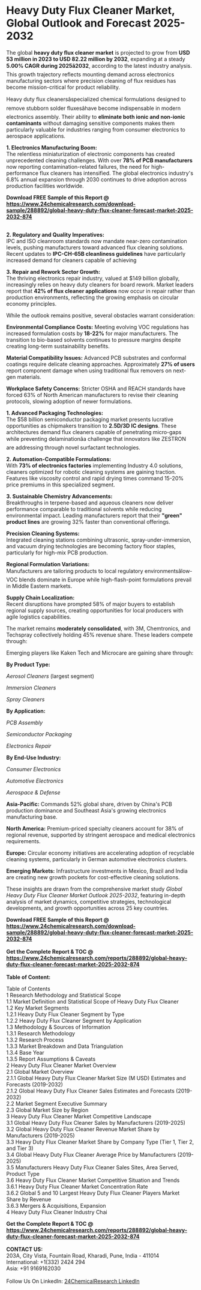 <h1>Heavy Duty Flux Cleaner Market, Global Outlook and Forecast 2025-2032</h1><p>The global <strong>heavy duty flux cleaner market</strong> is projected to grow from <strong>USD 53 million in 2023 to USD 82.22 million by 2032</strong>, expanding at a steady <strong>5.00% CAGR during 2025â2032</strong>, according to the latest industry analysis. This growth trajectory reflects mounting demand across electronics manufacturing sectors where precision cleaning of flux residues has become mission-critical for product reliability.</p><p>Heavy duty flux cleanersâspecialized chemical formulations designed to remove stubborn solder fluxesâhave become indispensable in modern electronics assembly. Their ability to <strong>eliminate both ionic and non-ionic contaminants</strong> without damaging sensitive components makes them particularly valuable for industries ranging from consumer electronics to aerospace applications.</p><p><strong>1. Electronics Manufacturing Boom:</strong><br>
The relentless miniaturization of electronic components has created unprecedented cleaning challenges. With over <strong>78% of PCB manufacturers</strong> now reporting contamination-related failures, the need for high-performance flux cleaners has intensified. The global electronics industry's 6.8% annual expansion through 2030 continues to drive adoption across production facilities worldwide.</p><div><b>Download FREE Sample of this Report @ 
            <a href="https://www.24chemicalresearch.com/download-sample/288892/global-heavy-duty-flux-cleaner-forecast-market-2025-2032-874">
            https://www.24chemicalresearch.com/download-sample/288892/global-heavy-duty-flux-cleaner-forecast-market-2025-2032-874</a></b></div><br><p><strong>2. Regulatory and Quality Imperatives:</strong><br>
IPC and ISO cleanroom standards now mandate near-zero contamination levels, pushing manufacturers toward advanced flux cleaning solutions. Recent updates to <strong>IPC-CH-65B cleanliness guidelines</strong> have particularly increased demand for cleaners capable of achieving 

</p><p><strong>3. Repair and Rework Sector Growth:</strong><br>
The thriving electronics repair industry, valued at $149 billion globally, increasingly relies on heavy duty cleaners for board rework. Market leaders report that <strong>42% of flux cleaner applications</strong> now occur in repair rather than production environments, reflecting the growing emphasis on circular economy principles.</p><p>While the outlook remains positive, several obstacles warrant consideration:</p><p><strong>Environmental Compliance Costs:</strong> Meeting evolving VOC regulations has increased formulation costs by <strong>18-22%</strong> for major manufacturers. The transition to bio-based solvents continues to pressure margins despite creating long-term sustainability benefits.</p><p><strong>Material Compatibility Issues:</strong> Advanced PCB substrates and conformal coatings require delicate cleaning approaches. Approximately <strong>27% of users</strong> report component damage when using traditional flux removers on next-gen materials.</p><p><strong>Workplace Safety Concerns:</strong> Stricter OSHA and REACH standards have forced 63% of North American manufacturers to revise their cleaning protocols, slowing adoption of newer formulations.</p><p><strong>1. Advanced Packaging Technologies:</strong><br>
The $58 billion semiconductor packaging market presents lucrative opportunities as chipmakers transition to <strong>2.5D/3D IC designs</strong>. These architectures demand flux cleaners capable of penetrating micro-gaps while preventing delaminationâa challenge that innovators like ZESTRON are addressing through novel surfactant technologies.</p><p><strong>2. Automation-Compatible Formulations:</strong><br>
With <strong>73% of electronics factories</strong> implementing Industry 4.0 solutions, cleaners optimized for robotic cleaning systems are gaining traction. Features like viscosity control and rapid drying times command 15-20% price premiums in this specialized segment.</p><p><strong>3. Sustainable Chemistry Advancements:</strong><br>
Breakthroughs in terpene-based and aqueous cleaners now deliver performance comparable to traditional solvents while reducing environmental impact. Leading manufacturers report that their <strong>"green" product lines</strong> are growing 32% faster than conventional offerings.</p><p><strong>Precision Cleaning Systems:</strong><br>
	Integrated cleaning stations combining ultrasonic, spray-under-immersion, and vacuum drying technologies are becoming factory floor staples, particularly for high-mix PCB production.</p><p><strong>Regional Formulation Variations:</strong><br>
	Manufacturers are tailoring products to local regulatory environmentsâlow-VOC blends dominate in Europe while high-flash-point formulations prevail in Middle Eastern markets.</p><p><strong>Supply Chain Localization:</strong><br>
	Recent disruptions have prompted 58% of major buyers to establish regional supply sources, creating opportunities for local producers with agile logistics capabilities.</p><p>The market remains <strong>moderately consolidated</strong>, with 3M, Chemtronics, and Techspray collectively holding 45% revenue share. These leaders compete through:</p><p>Emerging players like Kaken Tech and Microcare are gaining share through:</p><p><strong>By Product Type:</strong></p><p><em>Aerosol Cleaners</em> (largest segment)</p><p><em>Immersion Cleaners</em></p><p><em>Spray Cleaners</em></p><p><strong>By Application:</strong></p><p><em>PCB Assembly</em></p><p><em>Semiconductor Packaging</em></p><p><em>Electronics Repair</em></p><p><strong>By End-Use Industry:</strong></p><p><em>Consumer Electronics</em></p><p><em>Automotive Electronics</em></p><p><em>Aerospace &amp; Defense</em></p><p><strong>Asia-Pacific:</strong> Commands 52% global share, driven by China's PCB production dominance and Southeast Asia's growing electronics manufacturing base.</p><p><strong>North America:</strong> Premium-priced specialty cleaners account for 38% of regional revenue, supported by stringent aerospace and medical electronics requirements.</p><p><strong>Europe:</strong> Circular economy initiatives are accelerating adoption of recyclable cleaning systems, particularly in German automotive electronics clusters.</p><p><strong>Emerging Markets:</strong> Infrastructure investments in Mexico, Brazil and India are creating new growth pockets for cost-effective cleaning solutions.</p><p>These insights are drawn from the comprehensive market study <em>Global Heavy Duty Flux Cleaner Market Outlook 2025-2032</em>, featuring in-depth analysis of market dynamics, competitive strategies, technological developments, and growth opportunities across 25 key countries.</p><div><b>Download FREE Sample of this Report @ 
            <a href="https://www.24chemicalresearch.com/download-sample/288892/global-heavy-duty-flux-cleaner-forecast-market-2025-2032-874">
            https://www.24chemicalresearch.com/download-sample/288892/global-heavy-duty-flux-cleaner-forecast-market-2025-2032-874</a></b></div><br><div><b>Get the Complete Report & TOC @ 
            <a href="https://www.24chemicalresearch.com/reports/288892/global-heavy-duty-flux-cleaner-forecast-market-2025-2032-874">
            https://www.24chemicalresearch.com/reports/288892/global-heavy-duty-flux-cleaner-forecast-market-2025-2032-874</a></b></div><br>
            <b>Table of Content:</b><p>Table of Contents<br />
1 Research Methodology and Statistical Scope<br />
1.1 Market Definition and Statistical Scope of Heavy Duty Flux Cleaner<br />
1.2 Key Market Segments<br />
1.2.1 Heavy Duty Flux Cleaner Segment by Type<br />
1.2.2 Heavy Duty Flux Cleaner Segment by Application<br />
1.3 Methodology & Sources of Information<br />
1.3.1 Research Methodology<br />
1.3.2 Research Process<br />
1.3.3 Market Breakdown and Data Triangulation<br />
1.3.4 Base Year<br />
1.3.5 Report Assumptions & Caveats<br />
2 Heavy Duty Flux Cleaner Market Overview<br />
2.1 Global Market Overview<br />
2.1.1 Global Heavy Duty Flux Cleaner Market Size (M USD) Estimates and Forecasts (2019-2032)<br />
2.1.2 Global Heavy Duty Flux Cleaner Sales Estimates and Forecasts (2019-2032)<br />
2.2 Market Segment Executive Summary<br />
2.3 Global Market Size by Region<br />
3 Heavy Duty Flux Cleaner Market Competitive Landscape<br />
3.1 Global Heavy Duty Flux Cleaner Sales by Manufacturers (2019-2025)<br />
3.2 Global Heavy Duty Flux Cleaner Revenue Market Share by Manufacturers (2019-2025)<br />
3.3 Heavy Duty Flux Cleaner Market Share by Company Type (Tier 1, Tier 2, and Tier 3)<br />
3.4 Global Heavy Duty Flux Cleaner Average Price by Manufacturers (2019-2025)<br />
3.5 Manufacturers Heavy Duty Flux Cleaner Sales Sites, Area Served, Product Type<br />
3.6 Heavy Duty Flux Cleaner Market Competitive Situation and Trends<br />
3.6.1 Heavy Duty Flux Cleaner Market Concentration Rate<br />
3.6.2 Global 5 and 10 Largest Heavy Duty Flux Cleaner Players Market Share by Revenue<br />
3.6.3 Mergers & Acquisitions, Expansion<br />
4 Heavy Duty Flux Cleaner Industry Chai</p><div><b>Get the Complete Report & TOC @ 
            <a href="https://www.24chemicalresearch.com/reports/288892/global-heavy-duty-flux-cleaner-forecast-market-2025-2032-874">
            https://www.24chemicalresearch.com/reports/288892/global-heavy-duty-flux-cleaner-forecast-market-2025-2032-874</a></b></div><br><b>CONTACT US:</b><br>
            203A, City Vista, Fountain Road, Kharadi, Pune, India - 411014<br>
            International: +1(332) 2424 294<br>
            Asia: +91 9169162030 <br><br>
            Follow Us On LinkedIn: <a href="https://www.linkedin.com/company/24chemicalresearch/">24ChemicalResearch LinkedIn</a>